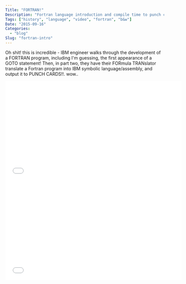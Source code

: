 ```yaml
---
Title: "FORTRAN!"
Description: "Fortran language introduction and compile time to punch card madness"
Tags: ["history", "language", "video", "fortran", "b&w"]
Date: "2015-09-16"
Categories:
  - "blog"
Slug: "fortran-intro"
---
```


Oh shit! this is incredible - IBM engineer walks through the development of a FORTRAN program, including I'm guessing, the first appearance of a GOTO statement! Then, in part two, they have their FORmula TRANslator translate a Fortran program into IBM symbolic language/assembly, and output it to PUNCH CARDS!!. wow..

<div class="video-container">
<iframe width="560" height="315" src="//www.youtube.com/embed/zyHmxjyzC_g" frameborder="0" allowfullscreen></iframe>
</div>
<div class="video-container">
<iframe width="560" height="315" src="//www.youtube.com/embed/fRhLP9WKESg" frameborder="0" allowfullscreen></iframe>
</div>
